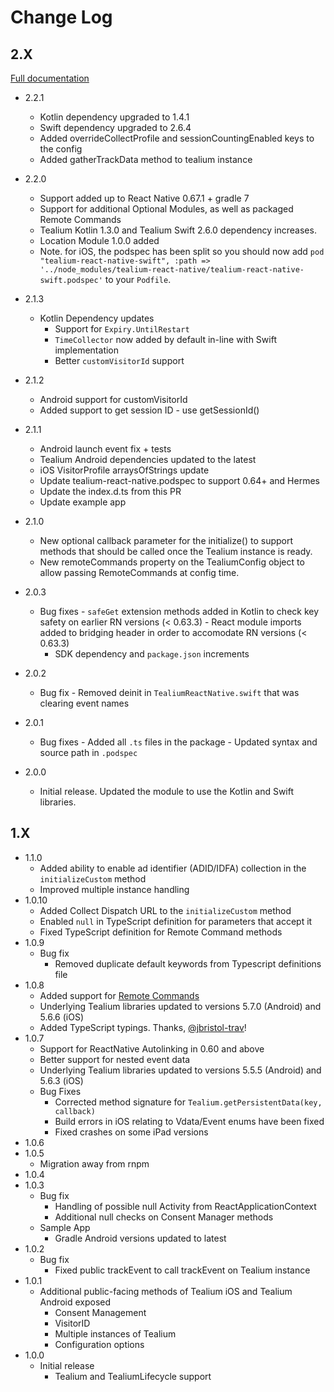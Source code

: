 # Change Log

## 2.X

[Full documentation](https://docs.tealium.com/platforms/react-native/install/)

- 2.2.1
  - Kotlin dependency upgraded to 1.4.1
  - Swift dependency upgraded to 2.6.4
  - Added overrideCollectProfile and sessionCountingEnabled keys to the config
  - Added gatherTrackData method to tealium instance

- 2.2.0
  - Support added up to React Native 0.67.1 + gradle 7
  - Support for additional Optional Modules, as well as packaged Remote Commands
  - Tealium Kotlin 1.3.0 and Tealium Swift 2.6.0 dependency increases.
  - Location Module 1.0.0 added
  - Note. for iOS, the podspec has been split so you should now add `pod "tealium-react-native-swift", :path => '../node_modules/tealium-react-native/tealium-react-native-swift.podspec'` to your `Podfile`.

- 2.1.3
  - Kotlin Dependency updates
    - Support for `Expiry.UntilRestart`
    - `TimeCollector` now added by default in-line with Swift implementation
    - Better `customVisitorId` support

- 2.1.2
  - Android support for customVisitorId
  - Added support to get session ID - use getSessionId()

- 2.1.1
  - Android launch event fix + tests
  - Tealium Android dependencies updated to the latest
  - iOS VisitorProfile arraysOfStrings update
  - Update tealium-react-native.podspec to support 0.64+ and Hermes
  - Update the index.d.ts from this PR
  - Update example app

- 2.1.0
  - New optional callback parameter for the initialize() to support methods that should be called once the Tealium instance is ready.
  - New remoteCommands property on the TealiumConfig object to allow passing RemoteCommands at config time.

- 2.0.3
  - Bug fixes
	    - `safeGet` extension methods added in Kotlin to check key safety on earlier RN versions (< 0.63.3)
	    - React module imports added to bridging header in order to accomodate RN versions (< 0.63.3)
	  - SDK dependency and `package.json` increments
- 2.0.2
  - Bug fix
	    - Removed deinit in `TealiumReactNative.swift` that was clearing event names
- 2.0.1
  - Bug fixes
	    - Added all `.ts` files in the package
	    - Updated syntax and source path in `.podspec`
- 2.0.0
	- Initial release. Updated the module to use the Kotlin and Swift libraries.

## 1.X

- 1.1.0
  - Added ability to enable ad identifier (ADID/IDFA) collection in the `initializeCustom` method
  - Improved multiple instance handling
- 1.0.10
  - Added Collect Dispatch URL to the `initializeCustom` method
  - Enabled `null` in TypeScript definition for parameters that accept it
  - Fixed TypeScript definition for Remote Command methods
- 1.0.9
  - Bug fix
    - Removed duplicate default keywords from Typescript definitions file
- 1.0.8
  - Added support for [Remote Commands](https://docs.tealium.com/platforms/remote-commands/)
  - Underlying Tealium libraries updated to versions 5.7.0 (Android) and 5.6.6 (iOS) 
  - Added TypeScript typings. Thanks, [@jbristol-trav](https://github.com/jbristol-trav)!
- 1.0.7
  - Support for ReactNative Autolinking in 0.60 and above
  - Better support for nested event data
  - Underlying Tealium libraries updated to versions 5.5.5 (Android) and 5.6.3 (iOS)
  - Bug Fixes
    - Corrected method signature for `Tealium.getPersistentData(key, callback)`
    - Build errors in iOS relating to Vdata/Event enums have been fixed
    - Fixed crashes on some iPad versions
- 1.0.6
- 1.0.5
  - Migration away from rnpm
- 1.0.4
- 1.0.3
  - Bug fix
    - Handling of possible null Activity from ReactApplicationContext
    - Additional null checks on Consent Manager methods
  - Sample App
    - Gradle Android versions updated to latest
- 1.0.2
  - Bug fix
    - Fixed public trackEvent to call trackEvent on Tealium instance
- 1.0.1
  - Additional public-facing methods of Tealium iOS and Tealium Android exposed
    - Consent Management
    - VisitorID
    - Multiple instances of Tealium
    - Configuration options
- 1.0.0
  - Initial release
    - Tealium and TealiumLifecycle support
 